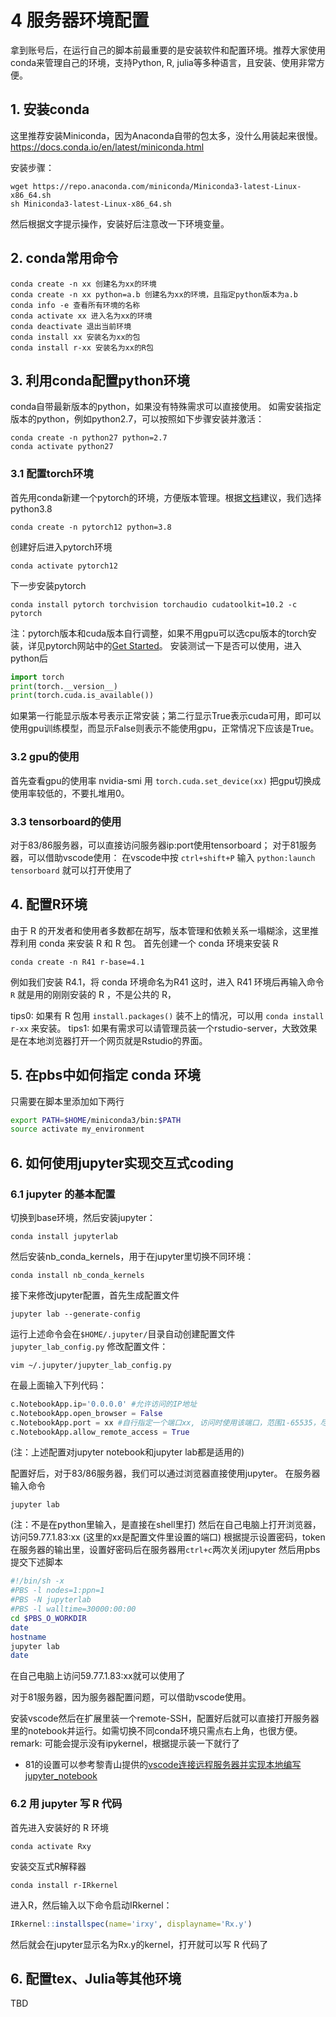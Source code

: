 # 4 服务器环境配置

拿到账号后，在运行自己的脚本前最重要的是安装软件和配置环境。推荐大家使用conda来管理自己的环境，支持Python, R, julia等多种语言，且安装、使用非常方便。
## 1. 安装conda
这里推荐安装Miniconda，因为Anaconda自带的包太多，没什么用装起来很慢。
https://docs.conda.io/en/latest/miniconda.html

安装步骤：
```
wget https://repo.anaconda.com/miniconda/Miniconda3-latest-Linux-x86_64.sh
sh Miniconda3-latest-Linux-x86_64.sh
```
然后根据文字提示操作，安装好后注意改一下环境变量。


## 2. conda常用命令
```
conda create -n xx 创建名为xx的环境
conda create -n xx python=a.b 创建名为xx的环境，且指定python版本为a.b
conda info -e 查看所有环境的名称
conda activate xx 进入名为xx的环境
conda deactivate 退出当前环境
conda install xx 安装名为xx的包
conda install r-xx 安装名为xx的R包
```

## 3. 利用conda配置python环境
conda自带最新版本的python，如果没有特殊需求可以直接使用。
如需安装指定版本的python，例如python2.7，可以按照如下步骤安装并激活：
```
conda create -n python27 python=2.7
conda activate python27
```

### 3.1 配置torch环境
首先用conda新建一个pytorch的环境，方便版本管理。根据[文档](https://pytorch.org/get-started/locally/#linux-python)建议，我们选择python3.8
```
conda create -n pytorch12 python=3.8
```
创建好后进入pytorch环境
```
conda activate pytorch12
```
下一步安装pytorch
```
conda install pytorch torchvision torchaudio cudatoolkit=10.2 -c pytorch
```
注：pytorch版本和cuda版本自行调整，如果不用gpu可以选cpu版本的torch安装，详见pytorch网站中的[Get Started](https://pytorch.org/get-started/locally/#linux-python)。
安装测试一下是否可以使用，进入python后
```python
import torch
print(torch.__version__)
print(torch.cuda.is_available())
```
如果第一行能显示版本号表示正常安装；第二行显示True表示cuda可用，即可以使用gpu训练模型，而显示False则表示不能使用gpu，正常情况下应该是True。

### 3.2 gpu的使用
首先查看gpu的使用率
nvidia-smi
用 `torch.cuda.set_device(xx)` 把gpu切换成使用率较低的，不要扎堆用0。

### 3.3 tensorboard的使用
对于83/86服务器，可以直接访问服务器ip:port使用tensorboard；
对于81服务器，可以借助vscode使用：
在vscode中按 `ctrl+shift+P`
输入 `python:launch tensorboard` 就可以打开使用了

## 4. 配置R环境
由于 R 的开发者和使用者多数都在胡写，版本管理和依赖关系一塌糊涂，这里推荐利用 conda 来安装 R 和 R 包。
首先创建一个 conda 环境来安装 R 
```
conda create -n R41 r-base=4.1
```
例如我们安装 R4.1，将 conda 环境命名为R41
这时，进入 R41 环境后再输入命令 `R` 就是用的刚刚安装的 R ，不是公共的 R，

tips0: 如果有 R 包用 `install.packages()` 装不上的情况，可以用 `conda install r-xx` 来安装。
tips1: 如果有需求可以请管理员装一个rstudio-server，大致效果是在本地浏览器打开一个网页就是Rstudio的界面。

## 5. 在pbs中如何指定 conda 环境
只需要在脚本里添加如下两行
```bash
export PATH=$HOME/miniconda3/bin:$PATH
source activate my_environment
```

## 6. 如何使用jupyter实现交互式coding

### 6.1 jupyter 的基本配置
切换到base环境，然后安装jupyter：
```
conda install jupyterlab
```
然后安装nb_conda_kernels，用于在jupyter里切换不同环境：
```
conda install nb_conda_kernels
```

接下来修改jupyter配置，首先生成配置文件
```
jupyter lab --generate-config
```
运行上述命令会在`$HOME/.jupyter/`目录自动创建配置文件`jupyter_lab_config.py`
修改配置文件：
```
vim ~/.jupyter/jupyter_lab_config.py
```
在最上面输入下列代码：
```python
c.NotebookApp.ip='0.0.0.0' #允许访问的IP地址
c.NotebookApp.open_browser = False
c.NotebookApp.port = xx #自行指定一个端口xx, 访问时使用该端口，范围1-65535，尽量大一点防止冲突
c.NotebookApp.allow_remote_access = True
```
(注：上述配置对jupyter notebook和jupyter lab都是适用的)

配置好后，对于83/86服务器，我们可以通过浏览器直接使用jupyter。
在服务器输入命令
```
jupyter lab
```
(注：不是在python里输入，是直接在shell里打)
然后在自己电脑上打开浏览器，访问59.77.1.83:xx (这里的xx是配置文件里设置的端口)
根据提示设置密码，token在服务器的输出里，设置好密码后在服务器用`ctrl+c`两次关闭jupyter
然后用pbs提交下述脚本
```bash
#!/bin/sh -x
#PBS -l nodes=1:ppn=1
#PBS -N jupyterlab
#PBS -l walltime=30000:00:00
cd $PBS_O_WORKDIR
date
hostname
jupyter lab
date
```
在自己电脑上访问59.77.1.83:xx就可以使用了

对于81服务器，因为服务器配置问题，可以借助vscode使用。

安装vscode然后在扩展里装一个remote-SSH，配置好后就可以直接打开服务器里的notebook并运行。如需切换不同conda环境只需点右上角，也很方便。
remark: 可能会提示没有ipykernel，根据提示装一下就行了

- 81的设置可以参考黎青山提供的[vscode连接远程服务器并实现本地编写jupyter_notebook](https://maiimg.com/dec/d94047648506@pdf)


### 6.2 用 jupyter 写 R 代码
首先进入安装好的 R 环境
```
conda activate Rxy 
```
安装交互式R解释器
```
conda install r-IRkernel 
```
进入R，然后输入以下命令启动IRkernel：
```R
IRkernel::installspec(name='irxy', displayname='Rx.y')
```
然后就会在jupyter显示名为Rx.y的kernel，打开就可以写 R 代码了

## 6. 配置tex、Julia等其他环境
TBD

